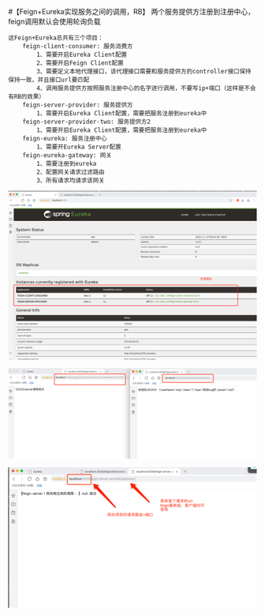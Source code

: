 #【Feign+Eureka实现服务之间的调用，RB】
    两个服务提供方注册到注册中心，feign调用默认会使用轮询负载
    
    
    这Feign+Eureka总共有三个项目：
        feign-client-consumer: 服务消费方
            1、需要开启Eureka Client配置
            2、需要开启Feign Client配置
            3、需要定义本地代理接口，该代理接口需要和服务提供方的controller接口保持保持一致，并且接口url要匹配
            4、调用服务提供方按照服务注册中心的名字进行调用，不要写ip+端口（这样是不会有RB的效果）
        feign-server-provider: 服务提供方
            1、需要开启Eureka Client配置，需要把服务注册到eureka中
        feign-server-provider-two: 服务提供方2
            1、需要开启Eureka Client配置，需要把服务注册到eureka中
        feign-eureka: 服务注册中心
            1、需要开Eureka Server配置
        feign-eureka-gateway: 网关
            1、需要注册到eureka
            2、配置网关请求过滤路由
            3、所有请求均请求该网关
            
![eureka注册中心信息](images/eureka注册中心.jpg)

![调用成功](images/feign调用成功.jpg)

![网关调用成功](images/网关调用成功.jpg)
            


    
    

 
